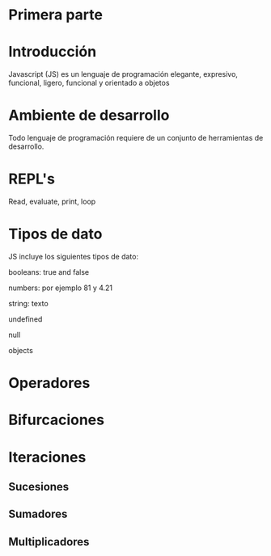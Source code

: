 # Primera parte

# Introducción
Javascript (JS) es un lenguaje de programación elegante, expresivo, funcional, ligero, funcional y orientado a objetos

# Ambiente de desarrollo
Todo lenguaje de programación requiere de un conjunto de herramientas de desarrollo.

# REPL's
Read, evaluate, print, loop


# Tipos de dato
JS incluye los siguientes tipos de dato:

booleans: true and false

numbers: por ejemplo 81 y 4.21

string: texto

undefined

null

objects

# Operadores

# Bifurcaciones

# Iteraciones
## Sucesiones
## Sumadores
## Multiplicadores

